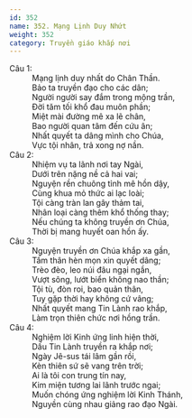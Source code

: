 ```yaml
---
id: 352
name: 352. Mạng Lịnh Duy Nhứt
weight: 352
category: Truyền giáo khắp nơi
---
```

<dl><dt>Câu 1:</dt><dd data-verse="1">Mạng lịnh duy nhất do Chân Thần. <br/>Bảo ta truyền đạo cho các dân; <br/>Người người say đắm trong mộng trần, <br/>Đời tăm tối khổ đau muôn phần; <br/>Miệt mài đường mê xa lẽ chân, <br/>Bao người quan tâm đến cứu ân; <br/>Nhất quyết ta dâng mình cho Chúa, <br/>Vực tội nhân, trả xong nợ nần. </dd><dt>Câu 2:</dt><dd data-verse="2">Nhiệm vụ ta lãnh nơi tay Ngài, <br/>Dưới trên nặng nề cả hai vai; <br/>Nguyện rền chuông tỉnh mê hồn dậy, <br/>Cùng khua mỏ thức ai lạc loài; <br/>Tội càng tràn lan gây thảm tai, <br/>Nhân loại càng thêm khổ thống thay; <br/>Nếu chúng ta không truyền ơn Chúa, <br/>Thời bị mang huyết oan hồn ấy. </dd><dt>Câu 3:</dt><dd data-verse="3">Nguyện truyền ơn Chúa khắp xa gần, <br/>Tấm thân hèn mọn xin quyết dâng; <br/>Trèo đèo, leo núi đâu ngại ngần, <br/>Vượt sông, lướt biển không nao thần; <br/>Tội tù, đòn roi, bao quản thân, <br/>Tuy gặp thời hay không cứ vâng; <br/>Nhất quyết mang Tin Lành rao khắp, <br/>Làm trọn thiên chức nơi hồng trần. </dd><dt>Câu 4:</dt><dd data-verse="4">Nghiệm lời Kinh ứng linh hiện thời, <br/>Dấu Tin Lành truyền ra khắp nơi; <br/>Ngày Jê-sus tái lâm gần rồi, <br/>Kèn thiên sứ sẽ vang trên trời; <br/>Ai là tôi con trung tín nay, <br/>Kim miện tương lai lãnh trước ngai; <br/>Muốn chóng ứng nghiệm lời Kinh Thánh, <br/>Nguyền cùng nhau giảng rao đạo Ngài. </dd></dl>
